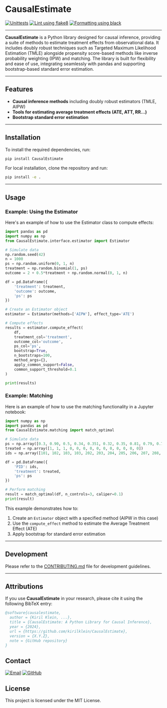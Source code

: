# CausalEstimate

[![Unittests](https://github.com/kirilklein/CausalEstimate/actions/workflows/unittest.yml/badge.svg)](https://github.com/kirilklein/CausalEstimate/actions/workflows/unittest.yml)
[![Lint using flake8](https://github.com/kirilklein/CausalEstimate/actions/workflows/lint.yml/badge.svg)](https://github.com/kirilklein/CausalEstimate/actions/workflows/lint.yml)
[![Formatting using black](https://github.com/kirilklein/CausalEstimate/actions/workflows/format.yml/badge.svg)](https://github.com/kirilklein/CausalEstimate/actions/workflows/format.yml)

---

**CausalEstimate** is a Python library designed for causal inference, providing a suite of methods to estimate treatment effects from observational data. It includes doubly robust techniques such as Targeted Maximum Likelihood Estimation (TMLE) alongside propensity score-based methods like inverse probability weighting (IPW) and matching. The library is built for flexibility and ease of use, integrating seamlessly with pandas and supporting bootstrap-based standard error estimation.

---

## Features

- **Causal inference methods** including doubly robust estimators (TMLE, AIPW)
- **Tools for estimating average treatment effects (ATE, ATT, RR...)**
- **Bootstrap standard error estimation**

---

## Installation

To install the required dependencies, run:

```sh
pip install CausalEstimate
```

For local installation, clone the repository and run:

```sh
pip install -e .
```

---

## Usage

### Example: Using the Estimator

Here's an example of how to use the Estimator class to compute effects:

```python
import pandas as pd
import numpy as np
from CausalEstimate.interface.estimator import Estimator

# Simulate data
np.random.seed(42)
n = 1000
ps = np.random.uniform(0, 1, n)
treatment = np.random.binomial(1, ps)
outcome = 2 + 0.5*treatment + np.random.normal(0, 1, n)

df = pd.DataFrame({
    'treatment': treatment,
    'outcome': outcome,
    'ps': ps
})

# Create an Estimator object
estimator = Estimator(methods=['AIPW'], effect_type='ATE')

# Compute effects
results = estimator.compute_effect(
    df,
    treatment_col='treatment',
    outcome_col='outcome',
    ps_col='ps',
    bootstrap=True,
    n_bootstraps=100,
    method_args={},
    apply_common_support=False,
    common_support_threshold=0.1
)

print(results)
```

### Example: Matching

Here is an example of how to use the matching functionality in a Jupyter notebook:

```python
import numpy as np
import pandas as pd
from CausalEstimate.matching import match_optimal

# Simulate data
ps = np.array([0.3, 0.90, 0.5, 0.34, 0.351, 0.32, 0.35, 0.81, 0.79, 0.77, 0.90, 0.6, 0.52, 0.55])
treated = np.array([1, 1, 1, 0, 0, 0, 0, 0, 0, 0, 0, 0, 0, 0])
ids = np.array([101, 102, 103, 103, 202, 203, 204, 205, 206, 207, 208, 209, 210, 211])

df = pd.DataFrame({
    'PID': ids,
    'treatment': treated,
    'ps': ps
})

# Perform matching
result = match_optimal(df, n_controls=3, caliper=0.1)
print(result)
```

This example demonstrates how to:

1. Create an `Estimator` object with a specified method (AIPW in this case)
2. Use the `compute_effect` method to estimate the Average Treatment Effect (ATE)
3. Apply bootstrap for standard error estimation

---

## Development

Please refer to the [CONTRIBUTING.md](CONTRIBUTING.md) file for development guidelines.

---

## Attributions  

If you use **CausalEstimate** in your research, please cite it using the following BibTeX entry:  

```bibtex
@software{causalestimate,
  author = {Kiril Klein, ...},
  title = {CausalEstimate: A Python Library for Causal Inference},
  year = {2024},
  url = {https://github.com/kirilklein/CausalEstimate},
  version = {X.Y.Z},
  note = {GitHub repository}
}
```

## Contact

[![Email](https://img.shields.io/badge/Email-kikl%40di.ku.dk-blue?style=flat-square&logo=gmail)](mailto:kikl@di.ku.dk)
[![GitHub](https://img.shields.io/badge/GitHub-kirilklein-black?style=flat-square&logo=github)](https://github.com/kirilklein)

## License

This project is licensed under the MIT License.
